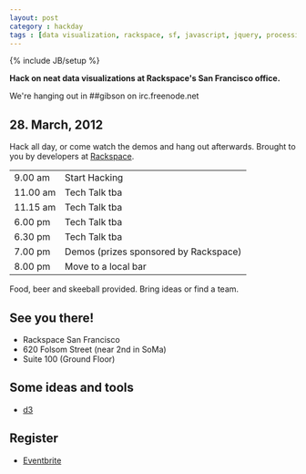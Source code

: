 ```yaml
---
layout: post
category : hackday
tags : [data visualization, rackspace, sf, javascript, jquery, processing, java, python]
---
```

{% include JB/setup %}

<div class="topinfo center alert"><b>Hack on neat data visualizations at Rackspace's San Francisco office.</b></div>

We're hanging out in ##gibson on irc.freenode.net

## 28. March, 2012

Hack all day, or come watch the demos and hang out afterwards. Brought to you by developers at <a href="http://rackspace.com">Rackspace</a>.

<table class="table table-bordered table-striped">
  <thead></thead>
  <tbody>
  <tr><td>9.00 <span class="light">am</span></td><td>Start Hacking</td></tr>
  <tr><td>11.00  <span class="light">am</span></td><td>Tech Talk tba</td></tr>
  <tr><td>11.15  <span class="light">am</span></td><td>Tech Talk tba</td></tr>
  <tr><td>6.00  <span class="light">pm</span></td><td>Tech Talk tba</td></tr>
  <tr><td>6.30  <span class="light">pm</span></td><td>Tech Talk tba</td></tr>
  <tr><td>7.00  <span class="light">pm</span></td><td>Demos (prizes sponsored by Rackspace)</td></tr>
  <tr><td>8.00  <span class="light">pm</span></td><td>Move to a local bar</td></tr>
  </tbody>
</table>

Food, beer and skeeball provided. Bring ideas or find a team.

## See you there!

<ul class="unstyled">
  <li>Rackspace San Francisco</li>
  <li>620 Folsom Street (near 2nd in SoMa)</li>
  <li>Suite 100 (Ground Floor)</li>
</ul>

## Some ideas and tools

<ul>
  <li><a href="http://mbostock.github.com/d3/">d3</a></li>
</ul>

## Register

- [Eventbrite](http://datavizhackday.eventbrite.com/ )
